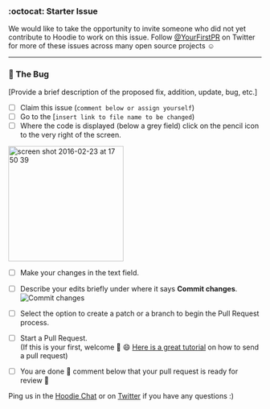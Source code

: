 

### :octocat: Starter Issue

We would like to take the opportunity to invite someone who did not yet contribute to Hoodie to work on this issue. Follow [@YourFirstPR](https://twitter.com/yourfirstPR) on Twitter for more of these issues across many open source projects :relaxed:

---

### :bug: The Bug

[Provide a brief description of the proposed fix, addition, update, bug, etc.]

- [ ] Claim this issue (`comment below or assign yourself`)
- [ ] Go to the [`insert link to file name to be changed`)
- [ ] Where the code is displayed (below a grey field) click on the pencil icon to the very right of the screen. 
<img width="229" alt="screen shot 2016-02-23 at 17 50 39" src="https://cloud.githubusercontent.com/assets/2582805/13269553/641360f6-da56-11e5-8a5e-79dacd9ef39c.png">

- [ ] Make your changes in the text field.
- [ ] Describe your edits briefly under where it says **Commit changes**.
![Commit changes](https://cldup.com/-uX5DjuDMN-1200x1200.png)

- [ ] Select the option to create a patch or a branch to begin the Pull Request process. 
- [ ] Start a Pull Request.  
(If this is your first, welcome :tada: :smile: [Here is a great tutorial](https://egghead.io/series/how-to-contribute-to-an-open-source-project-on-github) on how to send a pull request)

- [ ] You are done :clap: comment below that your pull request is ready for review :tada:

Ping us in the [Hoodie Chat](http://hood.ie/chat/) or on [Twitter](https://twitter.com/hoodiehq/) if you have any questions :)
